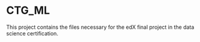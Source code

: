 # CTG_ML
This project contains the files necessary for the edX final project in the data science certification.
